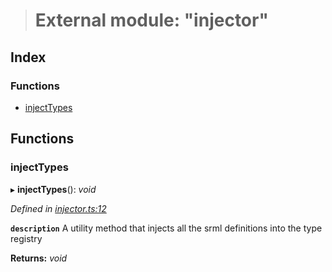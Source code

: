 > # External module: "injector"

## Index

### Functions

* [injectTypes](_injector_.md#injecttypes)

## Functions

###  injectTypes

▸ **injectTypes**(): *void*

*Defined in [injector.ts:12](https://github.com/polkadot-js/api/blob/a3b0dde/packages/types/src/injector.ts#L12)*

**`description`** A utility method that injects all the srml definitions into the type registry

**Returns:** *void*